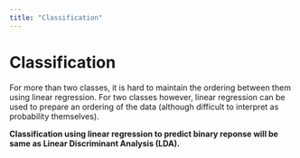 ```yaml
---
title: "Classification"
---
```


# Classification

For more than two classes, it is hard to maintain the ordering between them using linear regression. For two classes however, linear regression can be used to prepare an ordering of the data (although difficult to interpret as probability themselves).

**Classification using linear regression to predict binary reponse will be same as Linear Discriminant Analysis (LDA).**
